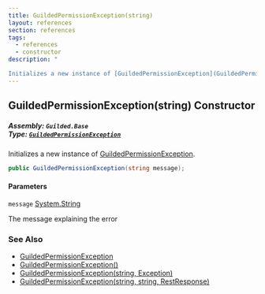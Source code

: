 ```yaml
---
title: GuildedPermissionException(string)
layout: references
section: references
tags:
  - references
  - constructor
description: "

Initializes a new instance of [GuildedPermissionException](GuildedPermissionException 'Guilded.Base.GuildedPermissionException')."
---
```


## GuildedPermissionException(string) Constructor
##### **Assembly:** `Guilded.Base`<br/>**Type:** [`GuildedPermissionException`](GuildedPermissionException 'Guilded.Base.GuildedPermissionException')

Initializes a new instance of [GuildedPermissionException](GuildedPermissionException 'Guilded.Base.GuildedPermissionException').

```csharp
public GuildedPermissionException(string message);
```
#### Parameters

<a name='Guilded.Base.GuildedPermissionException.GuildedPermissionException(string).message'></a>

`message` [System.String](https://docs.microsoft.com/en-us/dotnet/api/System.String 'System.String')

The message explaining the error

### See Also
- [GuildedPermissionException](GuildedPermissionException 'Guilded.Base.GuildedPermissionException')
- [GuildedPermissionException()](GuildedPermissionException.GuildedPermissionException() 'Guilded.Base.GuildedPermissionException.GuildedPermissionException()')
- [GuildedPermissionException(string, Exception)](GuildedPermissionException.GuildedPermissionException(string,Exception) 'Guilded.Base.GuildedPermissionException.GuildedPermissionException(string, System.Exception)')
- [GuildedPermissionException(string, string, RestResponse)](GuildedPermissionException.GuildedPermissionException(string,string,RestResponse) 'Guilded.Base.GuildedPermissionException.GuildedPermissionException(string, string, RestSharp.RestResponse)')